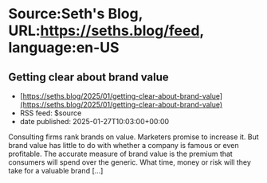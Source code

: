 # Source:Seth's Blog, URL:https://seths.blog/feed, language:en-US

## Getting clear about brand value
 - [https://seths.blog/2025/01/getting-clear-about-brand-value](https://seths.blog/2025/01/getting-clear-about-brand-value)
 - RSS feed: $source
 - date published: 2025-01-27T10:03:00+00:00

Consulting firms rank brands on value. Marketers promise to increase it. But brand value has little to do with whether a company is famous or even profitable. The accurate measure of brand value is the premium that consumers will spend over the generic. What time, money or risk will they take for a valuable brand [&#8230;]

